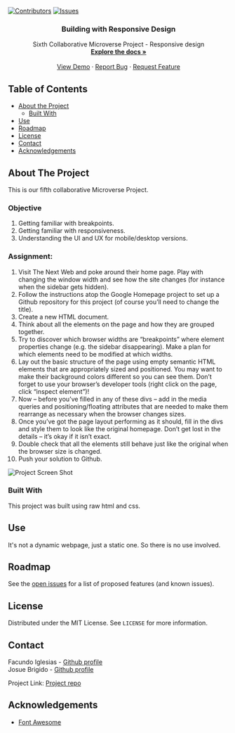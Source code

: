 [![Contributors][contributors-shield]][contributors-url]
[![Issues][issues-shield]][issues-url]
<br />
<p align="center">
 
  <h3 align="center">Building with Responsive Design</h3>
  <p align="center">
    Sixth Collaborative Microverse Project - Responsive design
    <br />
    <a href="https://github.com/Fig77/Building-With-Responsive-Design--Facu-Josue"><strong>Explore the docs »</strong></a>
    <br />
    <br />
    <a href="http://www.kalavhan.com/6thproject/index.html">View Demo</a>
    ·
    <a href="https://github.com/Fig77/Building-With-Responsive-Design--Facu-Josue/issues">Report Bug</a>
    ·
    <a href="https://github.com/Fig77/Building-With-Responsive-Design--Facu-Josue/issues">Request Feature</a>
  </p>
</p>


<!-- TABLE OF CONTENTS -->
## Table of Contents

* [About the Project](#about-the-project)
  * [Built With](#built-with)
* [Use](#use)
* [Roadmap](#roadmap)
* [License](#license)
* [Contact](#contact)
* [Acknowledgements](#acknowledgements)



<!-- ABOUT THE PROJECT -->
## About The Project
This is our fifth collaborative Microverse Project.

### Objective
 1. Getting familiar with breakpoints.
 2. Getting familiar with responsiveness.
 3. Understanding the UI and UX for mobile/desktop versions.
 
### Assignment:
 

  1. Visit The Next Web and poke around their home page. Play with changing the window width and see how the site changes (for instance when the sidebar gets hidden).
  2. Follow the instructions atop the Google Homepage project to set up a Github repository for this project (of course you’ll need to change the title).
  3. Create a new HTML document.
  4. Think about all the elements on the page and how they are grouped together.
  5. Try to discover which browser widths are “breakpoints” where element properties change (e.g. the sidebar disappearing). Make a plan for which elements need to be modified at which widths.
  6. Lay out the basic structure of the page using empty semantic HTML elements that are appropriately sized and positioned. You may want to make their background colors different so you can see them. Don’t forget to use your browser’s developer tools (right click on the page, click “inspect element”)!
  7. Now – before you’ve filled in any of these divs – add in the media queries and positioning/floating attributes that are needed to make them rearrange as necessary when the browser changes sizes.
  8. Once you’ve got the page layout performing as it should, fill in the divs and style them to look like the original homepage. Don’t get lost in the details – it’s okay if it isn’t exact.
  9. Double check that all the elements still behave just like the original when the browser size is changed.
  10. Push your solution to Github.




![Project Screen Shot][product-screenshot]


### Built With
This project was built using raw html and css.

<!-- USAGE EXAMPLES -->
## Use

It's not a dynamic webpage, just a static one. So there is no use involved.


<!-- ROADMAP -->
## Roadmap

See the [open issues](https://github.com/Fig77/Building-With-Responsive-Design--Facu-Josue/issues/issues) for a list of proposed features (and known issues).


<!-- LICENSE -->
## License

Distributed under the MIT License. See `LICENSE` for more information.

<!-- CONTACT -->
## Contact

Facundo Iglesias - [Github profile](https://github.com/Fig77)
<br>
Josue Brigido - [Github profile](https://github.com/kalavhan)

Project Link: [Project repo](https://github.com/Fig77/Building-With-Responsive-Design--Facu-Josue)


<!-- ACKNOWLEDGEMENTS -->
## Acknowledgements
* [Font Awesome](https://fontawesome.com)


<!-- MARKDOWN LINKS & IMAGES -->
<!-- https://www.markdownguide.org/basic-syntax/#reference-style-links -->
[contributors-shield]: https://img.shields.io/badge/Contributors-2-%2300ff00
[contributors-url]: https://github.com/Fig77/Building-With-Responsive-Design--Facu-Josue/graphs/contributors
[issues-shield]: https://img.shields.io/badge/issues-0-%2300ff00
[issues-url]: https://github.com/Fig77/Building-With-Responsive-Design--Facu-Josue/issues
[product-screenshot]: img/producto_ss.jpg
